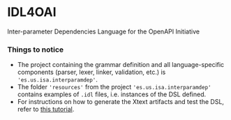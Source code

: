 # IDL4OAI
Inter-parameter Dependencies Language for the OpenAPI Initiative

### Things to notice
- The project containing the grammar definition and all language-specific components (parser, lexer, linker, validation, etc.) is ```'es.us.isa.interparamdep'```.
- The folder ```'resources'``` from the project ```'es.us.isa.interparamdep'``` contains examples of ```.idl``` files, i.e. instances of the DSL defined.
- For instructions on how to generate the Xtext artifacts and test the DSL, refer to [this tutorial](https://www.eclipse.org/Xtext/documentation/102_domainmodelwalkthrough.html).
